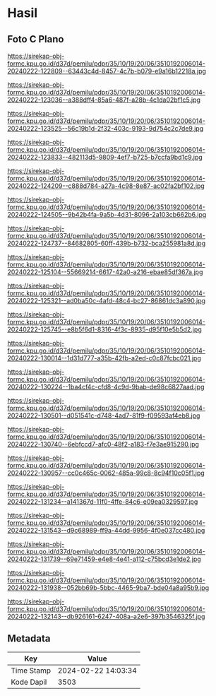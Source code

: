 # Hasil

## Foto C Plano

https://sirekap-obj-formc.kpu.go.id/d37d/pemilu/pdpr/35/10/19/20/06/3510192006014-20240222-122809--63443c4d-8457-4c7b-b079-e9a16b12218a.jpg

https://sirekap-obj-formc.kpu.go.id/d37d/pemilu/pdpr/35/10/19/20/06/3510192006014-20240222-123036--a388dff4-85a6-487f-a28b-4c1da02bf1c5.jpg

https://sirekap-obj-formc.kpu.go.id/d37d/pemilu/pdpr/35/10/19/20/06/3510192006014-20240222-123525--56c19b1d-2f32-403c-9193-9d754c2c7de9.jpg

https://sirekap-obj-formc.kpu.go.id/d37d/pemilu/pdpr/35/10/19/20/06/3510192006014-20240222-123833--482113d5-9809-4ef7-b725-b7ccfa9bd1c9.jpg

https://sirekap-obj-formc.kpu.go.id/d37d/pemilu/pdpr/35/10/19/20/06/3510192006014-20240222-124209--c888d784-a27a-4c98-8e87-ac02fa2bf102.jpg

https://sirekap-obj-formc.kpu.go.id/d37d/pemilu/pdpr/35/10/19/20/06/3510192006014-20240222-124505--9b42b4fa-9a5b-4d31-8096-2a103cb662b6.jpg

https://sirekap-obj-formc.kpu.go.id/d37d/pemilu/pdpr/35/10/19/20/06/3510192006014-20240222-124737--84682805-60ff-439b-b732-bca255981a8d.jpg

https://sirekap-obj-formc.kpu.go.id/d37d/pemilu/pdpr/35/10/19/20/06/3510192006014-20240222-125104--55669214-6617-42a0-a216-ebae85df367a.jpg

https://sirekap-obj-formc.kpu.go.id/d37d/pemilu/pdpr/35/10/19/20/06/3510192006014-20240222-125321--ad0ba50c-4afd-48c4-bc27-86861dc3a890.jpg

https://sirekap-obj-formc.kpu.go.id/d37d/pemilu/pdpr/35/10/19/20/06/3510192006014-20240222-125745--e8b5f6d1-8316-4f3c-8935-d95f10e5b5d2.jpg

https://sirekap-obj-formc.kpu.go.id/d37d/pemilu/pdpr/35/10/19/20/06/3510192006014-20240222-130014--1d31d777-a35b-42fb-a2ed-c0c87fcbc021.jpg

https://sirekap-obj-formc.kpu.go.id/d37d/pemilu/pdpr/35/10/19/20/06/3510192006014-20240222-130224--1ba4cf4c-cfd8-4c9d-9bab-de98c6827aad.jpg

https://sirekap-obj-formc.kpu.go.id/d37d/pemilu/pdpr/35/10/19/20/06/3510192006014-20240222-130501--d051541c-d748-4ad7-81f9-f09593af4eb8.jpg

https://sirekap-obj-formc.kpu.go.id/d37d/pemilu/pdpr/35/10/19/20/06/3510192006014-20240222-130740--6ebfccd7-afc0-48f2-a183-f7e3ae915290.jpg

https://sirekap-obj-formc.kpu.go.id/d37d/pemilu/pdpr/35/10/19/20/06/3510192006014-20240222-130957--cc0c465c-0062-485a-99c8-8c94f10c05f1.jpg

https://sirekap-obj-formc.kpu.go.id/d37d/pemilu/pdpr/35/10/19/20/06/3510192006014-20240222-131234--a141367d-11f0-4ffe-84c6-e09ea0329597.jpg

https://sirekap-obj-formc.kpu.go.id/d37d/pemilu/pdpr/35/10/19/20/06/3510192006014-20240222-131543--d9c68989-ff9a-44dd-9956-4f0e037cc480.jpg

https://sirekap-obj-formc.kpu.go.id/d37d/pemilu/pdpr/35/10/19/20/06/3510192006014-20240222-131739--69e71459-e4e8-4e41-a112-c75bcd3e1de2.jpg

https://sirekap-obj-formc.kpu.go.id/d37d/pemilu/pdpr/35/10/19/20/06/3510192006014-20240222-131938--052bb69b-5bbc-4465-9ba7-bde04a8a95b9.jpg

https://sirekap-obj-formc.kpu.go.id/d37d/pemilu/pdpr/35/10/19/20/06/3510192006014-20240222-132143--db926161-6247-408a-a2e6-397b3546325f.jpg


## Metadata

| Key        | Value               |
| ---------- | ------------------- |
| Time Stamp | 2024-02-22 14:03:34 |
| Kode Dapil | 3503                |



